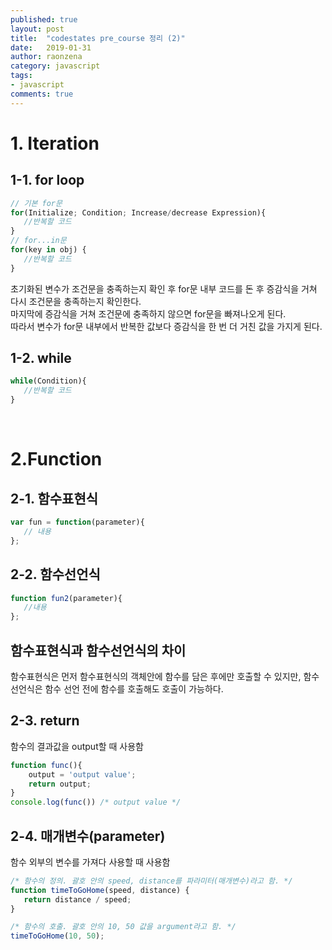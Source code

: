 ```yaml
---
published: true
layout: post
title:  "codestates pre_course 정리 (2)"
date:   2019-01-31
author: raonzena 
category: javascript
tags:
- javascript
comments: true
---
```


# 1. Iteration #
## 1-1. for loop ##
~~~javascript
// 기본 for문
for(Initialize; Condition; Increase/decrease Expression){
   //반복할 코드
}
// for...in문
for(key in obj) {
   //반복할 코드
}
~~~
초기화된 변수가 조건문을 충족하는지 확인 후 for문 내부 코드를 돈 후 증감식을 거쳐 다시 조건문을 충족하는지 확인한다.  
마지막에 증감식을 거쳐 조건문에 충족하지 않으면 for문을 빠져나오게 된다.  
따라서 변수가 for문 내부에서 반복한 값보다 증감식을 한 번 더 거친 값을 가지게 된다.  

## 1-2. while ##
~~~javascript
while(Condition){
   //반복할 코드
}
~~~  

<br/>

# 2.Function #
## 2-1. 함수표현식 ##
~~~javascript
var fun = function(parameter){
   // 내용
};
~~~  

## 2-2. 함수선언식 ##
~~~javascript
function fun2(parameter){
   //내용
};
~~~  
	 
## **함수표현식과 함수선언식의 차이** ##

함수표현식은 먼저 함수표현식의 객체안에 함수를 담은 후에만 호출할 수 있지만, 함수선언식은 함수 선언 전에 함수를 호출해도 호출이 가능하다.

## 2-3. return ##
함수의 결과값을 output할 때 사용함  
~~~javascript
function func(){
	output = 'output value';
	return output;
}
console.log(func()) /* output value */
~~~

## 2-4. 매개변수(parameter) ##
함수 외부의 변수를 가져다 사용할 때 사용함
~~~javascript 
/* 함수의 정의. 괄호 안의 speed, distance를 파라미터(매개변수)라고 함. */
function timeToGoHome(speed, distance) {  
   return distance / speed;
}

/* 함수의 호출. 괄호 안의 10, 50 값을 argument라고 함. */
timeToGoHome(10, 50);   
~~~

